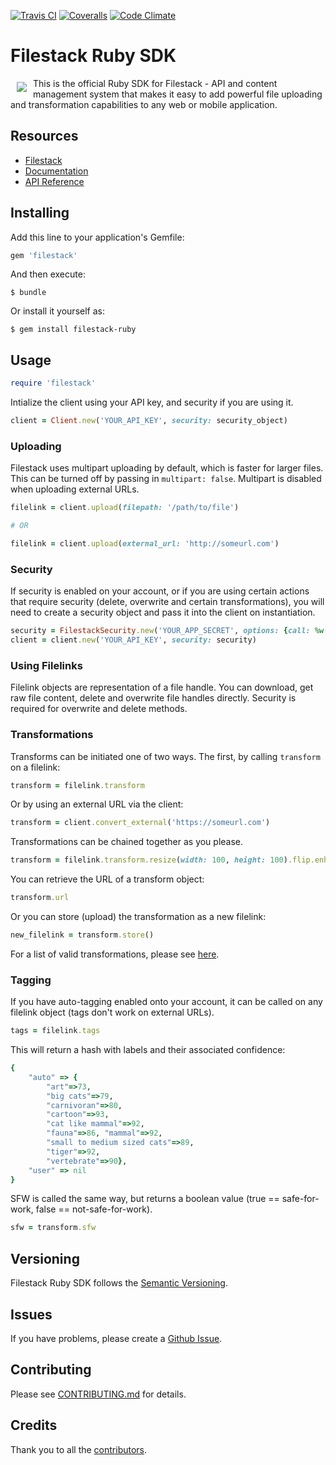 [![Travis CI][travis_ci_badge]][travis_ci]
[![Coveralls][coveralls_badge]][coveralls]
[![Code Climate][code_climate_badge]][code_climate]

# Filestack Ruby SDK
<a href="https://www.filestack.com"><img src="https://filestack.com/themes/filestack/assets/images/press-articles/color.svg" align="left" hspace="10" vspace="6"></a>
This is the official Ruby SDK for Filestack - API and content management system that makes it easy to add powerful file uploading and transformation capabilities to any web or mobile application.

## Resources

* [Filestack](https://www.filestack.com)
* [Documentation](https://www.filestack.com/docs)
* [API Reference](https://filestack.github.io/)

## Installing

Add this line to your application's Gemfile:

```ruby
gem 'filestack'
```

And then execute:

    $ bundle

Or install it yourself as:

    $ gem install filestack-ruby

## Usage

```ruby
require 'filestack'
```
Intialize the client using your API key, and security if you are using it. 
```ruby
client = Client.new('YOUR_API_KEY', security: security_object)
```
### Uploading
Filestack uses multipart uploading by default, which is faster for larger files. This can be turned off by passing in ```multipart: false```. Multipart is disabled when uploading external URLs. 
```ruby
filelink = client.upload(filepath: '/path/to/file')

# OR

filelink = client.upload(external_url: 'http://someurl.com')
```

### Security
If security is enabled on your account, or if you are using certain actions that require security (delete, overwrite and certain transformations), you will need to create a security object and pass it into the client on instantiation. 

```ruby
security = FilestackSecurity.new('YOUR_APP_SECRET', options: {call: %w[read store pick]})
client = client.new('YOUR_API_KEY', security: security)
```

### Using Filelinks
Filelink objects are representation of a file handle. You can download, get raw file content, delete and overwrite file handles directly. Security is required for overwrite and delete methods. 

### Transformations 
Transforms can be initiated one of two ways. The first, by calling ```transform``` on a filelink:

```ruby
transform = filelink.transform
```

Or by using an external URL via the client:

```ruby
transform = client.convert_external('https://someurl.com')
```

Transformations can be chained together as you please.

```ruby
transform = filelink.transform.resize(width: 100, height: 100).flip.enhance
```

You can retrieve the URL of a transform object:

```ruby
transform.url
```

Or you can store (upload) the transformation as a new filelink:

```ruby
new_filelink = transform.store()
```

For a list of valid transformations, please see [here](https://www.filestack.com/docs/image-transformations).

### Tagging

If you have auto-tagging enabled onto your account, it can be called on any filelink object (tags don't work on external URLs).

```ruby
tags = filelink.tags
```

This will return a hash with labels and their associated confidence:

```ruby
{
    "auto" => {
        "art"=>73,
        "big cats"=>79,
        "carnivoran"=>80,
        "cartoon"=>93,
        "cat like mammal"=>92,
        "fauna"=>86, "mammal"=>92, 
        "small to medium sized cats"=>89, 
        "tiger"=>92,
        "vertebrate"=>90},
    "user" => nil
}
```

SFW is called the same way, but returns a boolean value (true == safe-for-work, false == not-safe-for-work). 

```ruby
sfw = transform.sfw
``` 

## Versioning

Filestack Ruby SDK follows the [Semantic Versioning](http://semver.org/).

## Issues

If you have problems, please create a [Github Issue](https://github.com/filestack/filestack-ruby/issues).

## Contributing

Please see [CONTRIBUTING.md](https://github.com/filestack/filestack-ruby/CONTRIBUTING.md) for details.

## Credits

Thank you to all the [contributors](https://github.com/filestack/filestack-ruby/graphs/contributors).

[travis_ci]: http://travis-ci.org/filestack/filestack-ruby

[travis_ci_badge]: https://travis-ci.org/filestack/filestack-ruby.svg?branch=master		
[code_climate]: https://codeclimate.com/github/filestack/filestack-ruby		
[code_climate_badge]: https://codeclimate.com/github/filestack/filestack-ruby.png		
[coveralls]: https://coveralls.io/github/filestack/filestack-ruby?branch=master		
[coveralls_badge]: https://coveralls.io/repos/github/filestack/filestack-ruby/badge.svg?branch=master